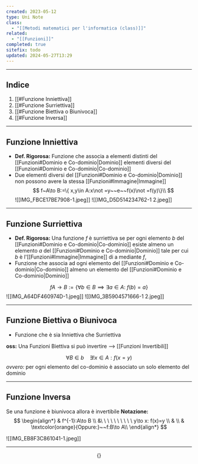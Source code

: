 ```yaml
---
created: 2023-05-12
type: Uni Note
class:
  - "[[Metodi matematici per l'informatica (class)]]"
related:
  - "[[Funzioni]]"
completed: true
sitefix: todo
updated: 2024-05-27T13:29
---
```

---
## Indice
1. [[#Funzione Inniettiva]]
2. [[#Funzione Surriettiva]]
3. [[#Funzione Biettiva o Biunivoca]]
4. [[#Funzione Inversa]]

---
## Funzione Inniettiva
- **Def. Rigorosa:** Funzione che associa a elementi distinti del [[Funzioni#Dominio e Co-dominio|Dominio]] elementi diversi del [[Funzioni#Dominio e Co-dominio|Co-dominio]]
- Due elementi diversi del [[Funzioni#Dominio e Co-dominio|Dominio]] non possono avere la stessa [[Funzioni#Immagine|Immagine]] 
$$
f~A\to B:=\{ x,y\in A:x\not =y~~e~~f(x)\not =f(y)\}\\
$$
![[IMG_FBCE17BE7908-1.jpeg]]
![[IMG_D5D514234762-1 2.jpeg]]

---

## Funzione Surriettiva
- **Def. Rigorosa:** Una funzione *f* è surriettiva se per ogni elemento *b* del  [[Funzioni#Dominio e Co-dominio|Co-dominio]] esiste almeno un elemento *a* del [[Funzioni#Dominio e Co-dominio|Dominio]] tale per cui *b* è l'[[Funzioni#Immagine|Immagine]] di a mediante *f*,
- Funzione che associa ad ogni elemento del [[Funzioni#Dominio e Co-dominio|Co-dominio]] almeno un elemento del [[Funzioni#Dominio e Co-dominio|Dominio]] 

$$ fA\to B:=\{\forall b\in B \implies \exists a\in A:~f(b)=a \} $$
![[IMG_A64DF460974D-1.jpeg]]
![[IMG_3B5904571666-1 2.jpeg]]

---

## Funzione Biettiva o Biunivoca
- Funzione che è sia Inniettiva che Surriettiva

**oss:** Una Funzioni Biettiva si può invertire --> [[Funzioni Invertibili]]

$$\forall B \in b\ \ \ \ \exists!x\in A:f(x=y) $$
*ovvero:* per ogni elemento del co-dominio è associato un solo elemento del dominio 

---

## Funzione Inversa
Se una funzione è biunivoca allora è invertibile
**Notazione:**
$$ 
\begin{align*}
& f^{-1}:A\to B \\
&\ \ \ \ \ \ \ \ \ \ y\to x: f(x)=y \\
& \\
& \textcolor{orange}{Oppure:}~~f:B\to A\\
\end{align*}
$$

![[IMG_EB8F3C861041-1.jpeg]]

---

$$
\{  \}
$$